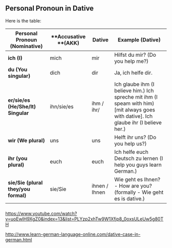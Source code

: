 ## Personal Pronoun in Dative

Here is the table:

| **Personal Pronoun** (Nominative)    | **Accusative **(AKK) | Dative        | Example (Dative)                         |
| ------------------------------------ | -------------------- | ------------- | ---------------------------------------- |
| **ich (I)**                          | mich                 | mir           | Hilfst du mir? (Do you help me?)         |
| **du (You singular)**                | dich                 | dir           | Ja, ich helfe dir.                       |
| **er/sie/es (He/She/It) Singular**   | ihn/sie/es           | ihm / ihr/    | Ich glaube ihm (I believe him.) Ich spreche mit ihm (I speam with him) [mit always goes with dative]. Ich glaube ihr (I believe her.) |
| **wir (We plural)**                  | uns                  | uns           | Helft ihr uns? (Do you help us?)         |
| **ihr (you plural)**                 | euch                 | euch          | Ich helfe euch Deutsch zu lernen (I help you guys learn German.) |
| **sie/Sie (plural they/you formal)** | sie/Sie              | ihnen / Ihnen | Wie geht es Ihnen? - How are you? (formally - Wie geht es is dative.) |

### 



https://www.youtube.com/watch?v=uoEwlH9XgZ0&index=13&list=PLYzp2xhTw9W1Xfjp8_0oxsULeUw5g80TH

http://www.learn-german-language-online.com/dative-case-in-german.html

